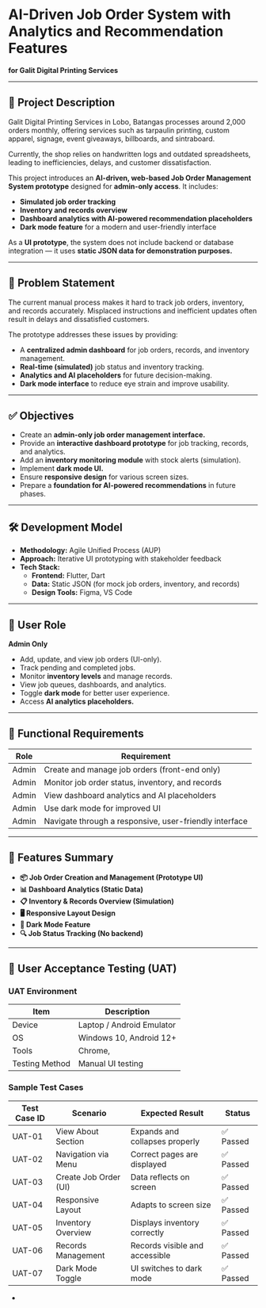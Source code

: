 # AI-Driven Job Order System with Analytics and Recommendation Features  
**for Galit Digital Printing Services**

---

## 📌 Project Description
Galit Digital Printing Services in Lobo, Batangas processes around 2,000 orders monthly, offering services such as tarpaulin printing, custom apparel, signage, event giveaways, billboards, and sintraboard.

Currently, the shop relies on handwritten logs and outdated spreadsheets, leading to inefficiencies, delays, and customer dissatisfaction.

This project introduces an **AI-driven, web-based Job Order Management System prototype** designed for **admin-only access**. It includes:
- **Simulated job order tracking**  
- **Inventory and records overview**  
- **Dashboard analytics with AI-powered recommendation placeholders**  
- **Dark mode feature** for a modern and user-friendly interface  

As a **UI prototype**, the system does not include backend or database integration — it uses **static JSON data for demonstration purposes.**

---

## 🎯 Problem Statement
The current manual process makes it hard to track job orders, inventory, and records accurately. Misplaced instructions and inefficient updates often result in delays and dissatisfied customers.

The prototype addresses these issues by providing:

- A **centralized admin dashboard** for job orders, records, and inventory management.  
- **Real-time (simulated)** job status and inventory tracking.  
- **Analytics and AI placeholders** for future decision-making.  
- **Dark mode interface** to reduce eye strain and improve usability.

---

## ✅ Objectives
- Create an **admin-only job order management interface.**  
- Provide an **interactive dashboard prototype** for job tracking, records, and analytics.  
- Add an **inventory monitoring module** with stock alerts (simulation).  
- Implement **dark mode UI.**  
- Ensure **responsive design** for various screen sizes.  
- Prepare a **foundation for AI-powered recommendations** in future phases.

---

## 🛠️ Development Model
- **Methodology:** Agile Unified Process (AUP)  
- **Approach:** Iterative UI prototyping with stakeholder feedback  
- **Tech Stack:**  
  - **Frontend:** Flutter, Dart 
  - **Data:** Static JSON (for mock job orders, inventory, and records)  
  - **Design Tools:** Figma, VS Code  

---

## 👤 User Role
**Admin Only**
- Add, update, and view job orders (UI-only).  
- Track pending and completed jobs.  
- Monitor **inventory levels** and manage records.  
- View job queues, dashboards, and analytics.  
- Toggle **dark mode** for better user experience.  
- Access **AI analytics placeholders.**

---

## 🔐 Functional Requirements
| **Role** | **Requirement** |
|----------|-----------------|
| Admin    | Create and manage job orders (front-end only) |
| Admin    | Monitor job order status, inventory, and records |
| Admin    | View dashboard analytics and AI placeholders |
| Admin    | Use dark mode for improved UI |
| Admin    | Navigate through a responsive, user-friendly interface |

---

## 📲 Features Summary
- **📦 Job Order Creation and Management (Prototype UI)**  
- **📊 Dashboard Analytics (Static Data)**  
- **📋 Inventory & Records Overview (Simulation)**  
- **🖥️ Responsive Layout Design**  
- **🌙 Dark Mode Feature**  
- **🔍 Job Status Tracking (No backend)**  

---

## 🧪 User Acceptance Testing (UAT)

### **UAT Environment**
| **Item**        | **Description**          |
|-----------------|--------------------------|
| Device          | Laptop / Android Emulator |
| OS              | Windows 10, Android 12+   |
| Tools           | Chrome,       |
| Testing Method  | Manual UI testing         |

### **Sample Test Cases**
| **Test Case ID** | **Scenario**            | **Expected Result**           | **Status**   |
|------------------|-------------------------|-------------------------------|--------------|
| UAT-01           | View About Section      | Expands and collapses properly | ✅ Passed   |
| UAT-02           | Navigation via Menu     | Correct pages are displayed    | ✅ Passed   |
| UAT-03           | Create Job Order (UI)   | Data reflects on screen        | ✅ Passed   |
| UAT-04           | Responsive Layout       | Adapts to screen size          | ✅ Passed   |
| UAT-05           | Inventory Overview      | Displays inventory correctly   | ✅ Passed   |
| UAT-06           | Records Management      | Records visible and accessible | ✅ Passed   |
| UAT-07           | Dark Mode Toggle        | UI switches to dark mode       | ✅ Passed   |

-

